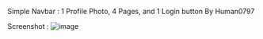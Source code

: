 Simple Navbar : 1 Profile Photo, 4 Pages, and 1 Login button
By Human0797

Screenshot :
![image](https://github.com/Human0797/Simple-Navbar/assets/153600023/bfbda0cf-bd81-4c20-8500-ec990302bd3d)

